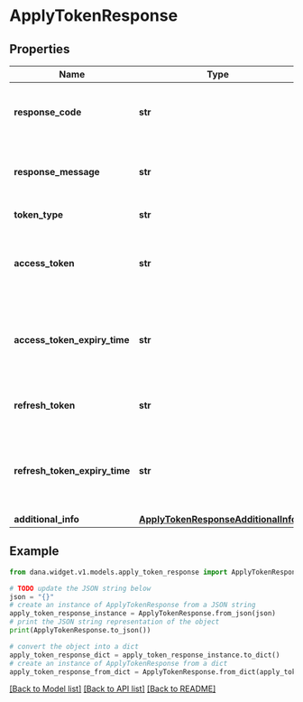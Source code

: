 # ApplyTokenResponse


## Properties

Name | Type | Description | Notes
------------ | ------------- | ------------- | -------------
**response_code** | **str** | Response code. Refer to https://dashboard.dana.id/api-docs/read/110#HTML-ApplyToken-ResponseCodeandMessage | 
**response_message** | **str** | Response message. Refer to https://dashboard.dana.id/api-docs/read/110#HTML-ApplyToken-ResponseCodeandMessage | 
**token_type** | **str** | Token type. Present if successfully processed | [optional] 
**access_token** | **str** | This token is called Customer Token that will be used as a parameter on header in other API “Authorization-Customer”. Present if successfully processed | 
**access_token_expiry_time** | **str** | Expiry time for access token was given to user, in format YYYY-MM-DDTHH:mm:ss+07:00. Time must be in GMT+7 (Jakarta time). Present if successfully processed | [optional] 
**refresh_token** | **str** | This token is used for refresh session if existing token has been expired. Present if successfully processed | [optional] 
**refresh_token_expiry_time** | **str** | Expiry time for refresh token was given to user, in format YYYY-MM-DDTHH:mm:ss+07:00. Time must be in GMT+7 (Jakarta time). Present if successfully processed | [optional] 
**additional_info** | [**ApplyTokenResponseAdditionalInfo**](ApplyTokenResponseAdditionalInfo.md) | Additional information | [optional] 

## Example

```python
from dana.widget.v1.models.apply_token_response import ApplyTokenResponse

# TODO update the JSON string below
json = "{}"
# create an instance of ApplyTokenResponse from a JSON string
apply_token_response_instance = ApplyTokenResponse.from_json(json)
# print the JSON string representation of the object
print(ApplyTokenResponse.to_json())

# convert the object into a dict
apply_token_response_dict = apply_token_response_instance.to_dict()
# create an instance of ApplyTokenResponse from a dict
apply_token_response_from_dict = ApplyTokenResponse.from_dict(apply_token_response_dict)
```
[[Back to Model list]](../README.md#documentation-for-models) [[Back to API list]](../README.md#documentation-for-api-endpoints) [[Back to README]](../README.md)


